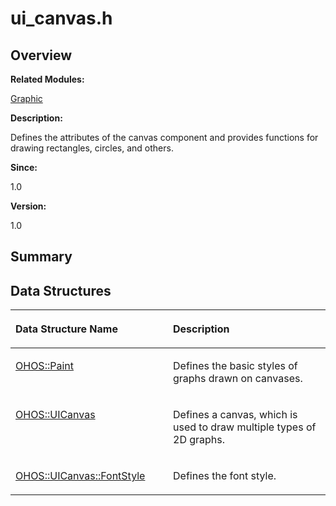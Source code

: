 # ui\_canvas.h<a name="EN-US_TOPIC_0000001055518072"></a>

## **Overview**<a name="section2087750513093528"></a>

**Related Modules:**

[Graphic](graphic.md)

**Description:**

Defines the attributes of the canvas component and provides functions for drawing rectangles, circles, and others. 

**Since:**

1.0

**Version:**

1.0

## **Summary**<a name="section2129168408093528"></a>

## Data Structures<a name="nested-classes"></a>

<a name="table316657325093528"></a>
<table><thead align="left"><tr id="row884704385093528"><th class="cellrowborder" valign="top" width="50%" id="mcps1.1.3.1.1"><p id="p1140655897093528"><a name="p1140655897093528"></a><a name="p1140655897093528"></a>Data Structure Name</p>
</th>
<th class="cellrowborder" valign="top" width="50%" id="mcps1.1.3.1.2"><p id="p1314051348093528"><a name="p1314051348093528"></a><a name="p1314051348093528"></a>Description</p>
</th>
</tr>
</thead>
<tbody><tr id="row896807813093528"><td class="cellrowborder" valign="top" width="50%" headers="mcps1.1.3.1.1 "><p id="p1859763582093528"><a name="p1859763582093528"></a><a name="p1859763582093528"></a><a href="ohos-paint.md">OHOS::Paint</a></p>
</td>
<td class="cellrowborder" valign="top" width="50%" headers="mcps1.1.3.1.2 "><p id="p749727228093528"><a name="p749727228093528"></a><a name="p749727228093528"></a>Defines the basic styles of graphs drawn on canvases. </p>
</td>
</tr>
<tr id="row1610566651093528"><td class="cellrowborder" valign="top" width="50%" headers="mcps1.1.3.1.1 "><p id="p2008083866093528"><a name="p2008083866093528"></a><a name="p2008083866093528"></a><a href="ohos-uicanvas.md">OHOS::UICanvas</a></p>
</td>
<td class="cellrowborder" valign="top" width="50%" headers="mcps1.1.3.1.2 "><p id="p377376808093528"><a name="p377376808093528"></a><a name="p377376808093528"></a>Defines a canvas, which is used to draw multiple types of 2D graphs. </p>
</td>
</tr>
<tr id="row445818263093528"><td class="cellrowborder" valign="top" width="50%" headers="mcps1.1.3.1.1 "><p id="p230881542093528"><a name="p230881542093528"></a><a name="p230881542093528"></a><a href="ohos-uicanvas-fontstyle.md">OHOS::UICanvas::FontStyle</a></p>
</td>
<td class="cellrowborder" valign="top" width="50%" headers="mcps1.1.3.1.2 "><p id="p1808249017093528"><a name="p1808249017093528"></a><a name="p1808249017093528"></a>Defines the font style. </p>
</td>
</tr>
</tbody>
</table>


